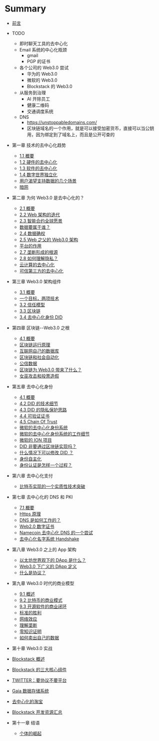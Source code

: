 # Summary

* [前言](intro.md)

* TODO
  - 即时聊天工具的去中心化
  - Email 系统的中心化瓶颈
    - gmail
    - PGP 的证书
  - 各个公司的 Web3.0 尝试
    - 华为的 Web3.0
    - 微软的 Web3.0
    - Blockstack 的 Web3.0
  - 从服务到治理
    - AI 开除员工
    - 健康二维码
    - 交通调度系统
  - DNS
    - https://unstoppabledomains.com/
    - 区块链域名的一个作用，就是可以接受加密货币，直接可以当公钥用，因为绑定到了域名上，而且是公开可查的

* 第一章 技术的去中心化趋势
  * [1.1 概要](01-tech/intro.md)
  * [1.2 硬件的去中心化](01-tech/hardware.md)
  * [1.3 软件的去中心化](01-tech/opensource.md)
  * [1.4 数字世界独立化](01-tech/decouple.md)
  * [用户渴望支持数据的几个场景](01-tech/cases.md)
  * [暗网](01-tech/dark.md)

* 第二章 为何 Web3.0 是去中心化的？
  * [2.1 概要](02-web3/intro.md)
  * [2.2 Web 架构的迭代](02-web3/history.md)
  * [2.3 智能合约全球愿景](02-web3/smart-c.md)
  * [数据要属于谁？](02-web3/who.md)
  * [2.4 数据确权](02-web3/own-data.md)
  * [2.5 Web 之父的 Web3.0 架构](02-web3/lee.md)
  * [平台的作用](02-web3/platform.md)
  * [2.7 垄断形成的根源](02-web3/monoply.md)
  * [2.8 如何理解隐私？](02-web3/crypto.md)
  * [云计算的去中心化](02-web3/cloud.md)
  * [可信第三方的去中心化](02-web3/ttp.md)

* 第三章 Web3.0 架构组件
  * [3.1 概要](03-comp/intro.md)
  * [一个目标，两项技术](03-comp/123.md)
  * [3.2 信任模型](03-comp/upgrade.md)
  * [3.3 区块链](03-comp/chain.md)
  * [3.4 去中心化身份 DID](03-comp/did.md)

* 第四章 区块链--Web3.0 之根
  * [4.1 概要](04-blockchain/intro.md)
  * [区块链运行原理](04-blockchain/chain.md)
  * [互联网自己的数据库](04-blockchain/base.md)
  * [区块链和社会自动化](04-blockchain/auto.md)
  * [公信数据](04-blockchain/trusted-data.md)
  * [区块链为 Web3.0 带来了什么？](04-blockchain/gift.md)
  * [女巫攻击和投票造假](04-blockchain/sybil.md)
  
* 第五章 去中心化身份
  * [4.1 概要](05-did/intro.md)
  * [4.2 DID 的技术细节](05-did/details.md)
  * [4.3 DID 的隐私保护思路](05-did/privacy.md)
  * [4.4 可验证证书](05-did/vc.md)
  * [4.5 Chain Of Trust](05-did/cot.md)
  * [微软的去中心化身份系统](05-did/micro.md)
  * [微软的去中心化身份系统的工作细节](05-did/get.md)
  * [微软的 ION 项目](05-did/ion.md)
  * [DID 非要通过区块链实现吗？](05-did/why-chain.md)
  * [什么情况下可以修改 DID ？](05-did/modify.md)
  * [身份自主化](05-did/self-id.md)
  * [身份认证是怎样一个过程？](05-did/auth.md)

* 第六章 去中心化支付
  * [比特币实现的一个实质性技术突破](06-pay/bitcoin.md)

* 第七章 去中心化的 DNS 和 PKI
  * [7.1 概要](07-pki/intro.md)
  * [Https 原理](07-pki/https.md)
  * [DNS 是如何工作的？](07-pki/dns.md)
  * [Web2.0 数字证书](x)
  * [Namecoin 去中心化 DNS 的一个尝试](07-pki/namecoin.md)
  * [去中心化名字系统 Handshake](07-pki/handshake.md)

* 第八章 Web3.0 之上的 App 架构
  * [以太坊世界观下的 DApp 是什么？](08-app/e-dapp.md)
  * [Web3.0 下广义的 DApp 定义](08-app/my-dapp.md)
  * [什么是协议？](08-app/protocol.md)

* 第九章 Web3.0 时代的商业模型
  * [9.1 概述](09-model/intro.md)
  * [9.2 比特币的商业模式](09-model/co.md)
  * [9.3 开源软件的商业闭环](09-model/linux.md)
  * [标准的胜利](09-model/std.md)
  * [网络效应](09-model/network-effect.md)
  * [理解垄断](09-model/monoply.md)
  * [零知识证明](09-model/zk.md)
  * [如何卖出自己的数据](09-model/sell.md)

* 第十章 Web3.0 实战
 * [Blockstack 概述](10-blsk/bs-intro.md)
 * [Blockstack 的三大核心组件](10-blsk/three.md)
 * [TWITTER：要协议不要平台](02-web3/p-n-p.md)
 * [Gaia 数据存储系统](10-blsk/gaia.md)
 * [去中心化的淘宝](10-blsk/bazzar.md)
 * [Blockstack 开发资源汇总](10-blsk/refs.md)

* 第十一章 结语
  * [个体的崛起](11-end/individual.md)
